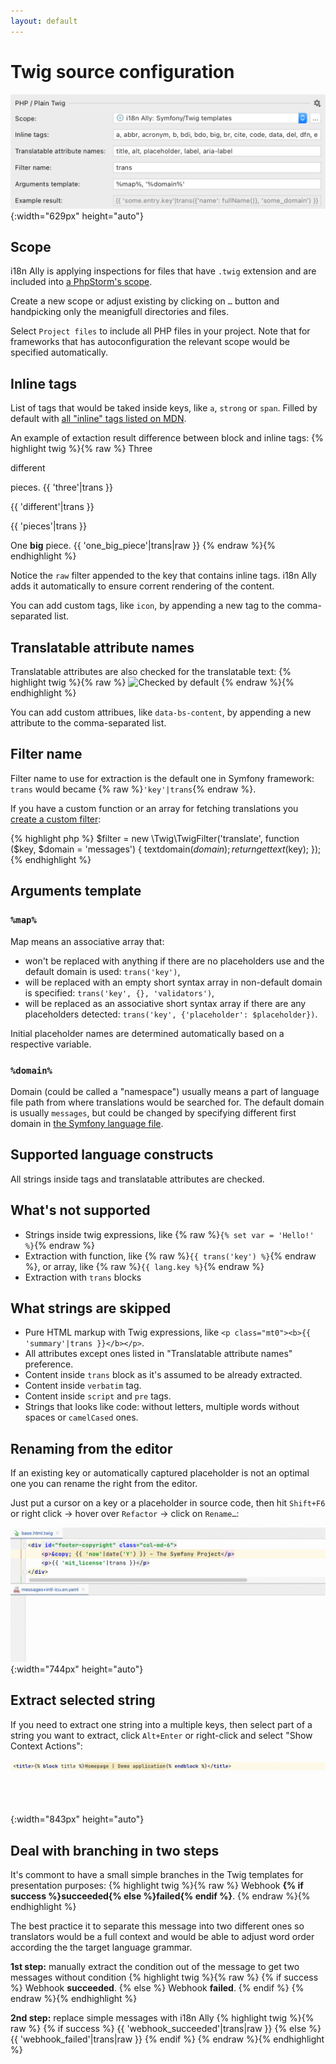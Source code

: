 ```yaml
---
layout: default
---
```


# Twig source configuration


![Twig Source Code Preferences screenshot](assets/twig-preferences.png){:width="629px" height="auto"}

## Scope

i18n Ally is applying inspections for files that have `.twig` extension and are included into [a PhpStorm's scope](https://www.jetbrains.com/help/phpstorm/settings-scopes.html#d55e18f7).

Create a new scope or adjust existing by clicking on `…` button and handpicking only the meanigfull directories and files.

Select `Project files` to include all PHP files in your project. Note that for frameworks that has autoconfiguration the relevant scope would be specified automatically.

## Inline tags

List of tags that would be taked inside keys, like `a`, `strong` or `span`. Filled by default with [all "inline" tags listed on MDN](https://developer.mozilla.org/en-US/docs/Web/HTML/Inline_elements#elements).

An example of extaction result difference between block and inline tags:
{% highlight twig %}{% raw %}
Three <p>different</p> pieces.
{{ 'three'|trans }} <p>{{ 'different'|trans }}</p> {{ 'pieces'|trans }}


One <b>big</b> piece.
{{ 'one_big_piece'|trans|raw }}
{% endraw %}{% endhighlight %}

Notice the `raw` filter appended to the key that contains inline tags. i18n Ally adds it automatically to ensure corrent rendering of the content.

You can add custom tags, like `icon`, by appending a new tag to the comma-separated list.

## Translatable attribute names

Translatable attributes are also checked for the translatable text:
{% highlight twig %}{% raw %}
<img src="…" 
    alt="Checked by default" 
    title="Checked by default" 
    data-bs-content="Requires configuration" />
{% endraw %}{% endhighlight %}

You can add custom attribues, like `data-bs-content`, by appending a new attribute to the comma-separated list.

## Filter name

Filter name to use for extraction is the default one in Symfony framework: `trans` would became {% raw %}`'key'|trans`{% endraw %}.

If you have a custom function or an array for fetching translations you [create a custom filter](https://twig.symfony.com/doc/3.x/advanced.html#filters):

{% highlight php %}
$filter = new \Twig\TwigFilter('translate', function ($key, $domain = 'messages') {
    textdomain($domain);
    return gettext($key);
});
{% endhighlight %}


## Arguments template

### `%map%`

Map means an associative array that:

* won't be replaced with anything if there are no placeholders use and the default domain is used: `trans('key')`,
* will be replaced with an empty short syntax array in non-default domain is specified: `trans('key', {}, 'validators')`,
* will be replaced as an associative short syntax array if there are any placeholders detected: `trans('key', {'placeholder': $placeholder})`.

Initial placeholder names are determined automatically based on a respective variable.

### `%domain%`

Domain (could be called a "namespace") usually means a part of language file path from where translations would be searched for. The default domain is usually `messages`, but could be changed by specifying different first domain in [the Symfony language file](/configure-language-files/symfony).

## Supported language constructs

All strings inside tags and translatable attributes are checked.

## What's not supported

* Strings inside twig expressions, like {% raw %}`{% set var = 'Hello!' %}`{% endraw %}
* Extraction with function, like {% raw %}`{{ trans('key') %}`{% endraw %}, or array, like {% raw %}`{{ lang.key %}`{% endraw %}
* Extraction with `trans` blocks

## What strings are skipped

* Pure HTML markup with Twig expressions, like `<p class="mt0"><b>{{ 'summary'|trans }}</b></p>`.
* All attributes except ones listed in "Translatable attribute names" preference.
* Content inside `trans` block as it's assumed to be already extracted.
* Content inside `verbatim` tag.
* Content inside `script` and `pre` tags.
* Strings that looks like code: without letters, multiple words without spaces or `camelCased` ones.

## Renaming from the editor

If an existing key or automatically captured placeholder is not an optimal one you can rename the right from the editor.

Just put a cursor on a key or a placeholder in source code, then hit `Shift+F6`<br>or right click → hover over `Refactor` → click on `Rename…`:

![Twig renaming key and placeholder from editor screencast](assets/twig-renaming.gif){:width="744px" height="auto"}

## Extract selected string

If you need to extract one string into a multiple keys, then select part of a string you want to extract, click `Alt+Enter` or right-click and select "Show Context Actions":

![Twig extracting selection from editor screencast](assets/twig-extract-selection.gif){:width="843px" height="auto"}

## Deal with branching in two steps

It's commont to have a small simple branches in the Twig templates for presentation purposes:
{% highlight twig %}{% raw %}
Webhook <strong>{% if success %}succeeded{% else %}failed{% endif %}</strong>.
{% endraw %}{% endhighlight %}

The best practice it to separate this message into two different ones so translators would be a full context and would be able to adjust word order according the the target language grammar.

**1st step:** manually extract the condition out of the message to get two messages without condition
{% highlight twig %}{% raw %}
{% if success %}
    Webhook <strong>succeeded</strong>.
{% else %}
    Webhook <strong>failed</strong>.
{% endif %}
{% endraw %}{% endhighlight %}


**2nd step:** replace simple messages with i18n Ally
{% highlight twig %}{% raw %}
{% if success %}
  {{ 'webhook_succeeded'|trans|raw }}
{% else %}
  {{ 'webhook_failed'|trans|raw }}
{% endif %}
{% endraw %}{% endhighlight %}
